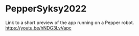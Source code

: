 # PepperSyksy2022

Link to a short preview of the app running on a Pepper robot.  
https://youtu.be/hNDG3LvVapc
